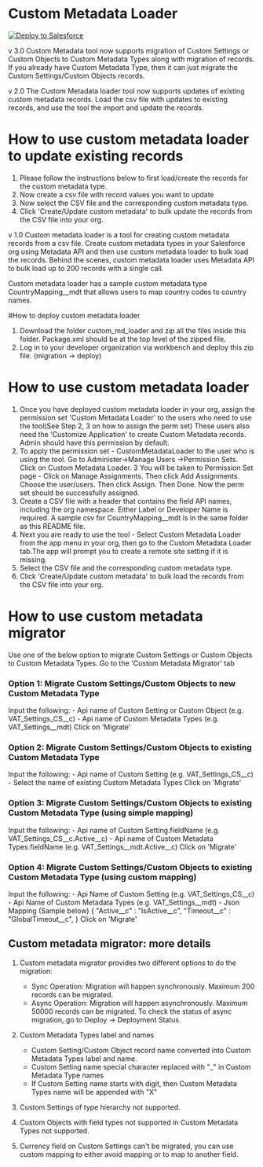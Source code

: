 # Custom Metadata Loader

<a href="https://githubsfdeploy.herokuapp.com">
   <img alt="Deploy to Salesforce"
		 src="https://raw.githubusercontent.com/afawcett/githubsfdeploy/master/deploy.png">
</a>

v 3.0
Custom Metadata tool now supports migration of Custom Settings or Custom Objects to Custom Metadata Types along with migration of records. If you already have Custom Metadata Type, then it can just migrate the Custom Settings/Custom Objects records.

v 2.0
The Custom Metadata loader tool now supports updates of existing custom metadata records. Load the csv file with updates to existing records, and use the tool the import and update the records.
# How to use custom metadata loader to update existing records

1. Please follow the instructions below to first load/create the records for the custom metadata type.
2. Now create a csv file with record values you want to update
2. Now select the CSV file and the corresponding custom metadata type.
5. Click 'Create/Update custom metadata' to bulk update the records from the CSV file into your org.


v 1.0
Custom metadata loader is a tool for creating custom metadata records from a csv file. Create custom metadata types in your Salesforce org using Metadata API and then use custom metadata loader to bulk load the records. Behind the scenes, custom metadata loader uses Metadata API to bulk load up to 200 records with a single call.

Custom metadata loader has a sample custom metadata type CountryMapping__mdt that allows users to map country codes to country names.

#How to deploy custom metadata loader
1. Download the folder custom_md_loader and zip all the files inside this folder. Package.xml should be at the top level of the zipped file.
2. Log in to your developer organization via workbench and deploy this zip file. (migration -> deploy)

# How to use custom metadata loader

1. Once you have deployed custom metadata loader in your org, assign the permission set 'Custom Metadata Loader' to the users who need to use the tool(See Step 2, 3 on how to assign the perm set)
   These users also need the 'Customize Application' to create Custom Metadata records. Admin should have this permission by default.
2. To apply the permission set - CustomMetadataLoader to the user who is using the tool. Go to Administer->Manage Users ->Permission Sets. Click on Custom Metadata Loader.
3  You will be taken to Permission Set page - Click on Manage Assignments. Then click Add Assignments. Choose the user/users. Then click Assign. Then Done. Now the perm set should be successfully assigned.
4. Create a CSV file with a header that contains the field API names, including the org namespace. Either Label or Developer Name is required. A sample csv for CountryMapping__mdt is in the same folder as this README file.
5. Next you are ready to use the tool - Select Custom Metadata Loader from the app menu in your org, then go to the Custom Metadata Loader tab.The app will prompt you to create a remote site setting if it is missing.
6. Select the CSV file and the corresponding custom metadata type.
7. Click 'Create/Update custom metadata' to bulk load the records from the CSV file into your org.

# How to use custom metadata migrator

Use one of the below option to migrate Custom Settings or Custom Objects to Custom Metadata Types. Go to the 'Custom Metadata Migrator' tab

### Option 1: Migrate Custom Settings/Custom Objects to new Custom Metadata Type

Input the following:
	- Api name of Custom Setting or Custom Object (e.g. VAT_Settings_CS__c)
	- Api name of Custom Metadata Types (e.g. VAT_Settings__mdt)
Click on 'Migrate'

### Option 2: Migrate Custom Settings/Custom Objects to existing Custom Metadata Type

Input the following:
	- Api name of Custom Setting (e.g. VAT_Settings_CS__c)
	- Select the name of existing Custom Metadata Types
Click on 'Migrate'

### Option 3: Migrate Custom Settings/Custom Objects to existing Custom Metadata Type (using simple mapping)

Input the following:
	- Api name of Custom Setting.fieldName (e.g. VAT_Settings_CS__c.Active__c)
	- Api name of Custom Metadata Types.fieldName (e.g. VAT_Settings__mdt.Active__c)
Click on 'Migrate'

### Option 4: Migrate Custom Settings/Custom Objects to existing Custom Metadata Type (using custom mapping)

Input the following:
	- Api Name of Custom Setting (e.g. VAT_Settings_CS__c)
	- Api Name of Custom Metadata Types (e.g. VAT_Settings__mdt)
	- Json Mapping (Sample below)
		{
			"Active__c" : "IsActive__c",
			"Timeout__c" : "GlobalTimeout__c",
		}
Click on 'Migrate'

## Custom metadata migrator: more details

1. Custom metadata migrator provides two different options to do the migration:
	- Sync Operation: Migration will happen synchronously. Maximum 200 records can be migrated.
	- Async Operation: Migration will happen asynchronously. Maximum 50000 records can be migrated.
			To check the status of async migration, go to Deploy -> Deployment Status

2. Custom Metadata Types label and names
	- Custom Setting/Custom Object record name converted into Custom Metadata Types label and name.
	- Custom Setting name special character replaced with "_" in Custom Metadata Type names
	- If Custom Setting name starts with digit, then Custom Metadata Types name will be appended with "X"

3. Custom Settings of type hierarchy not supported.

4. Custom Objects with field types not supported in Custom Metadata Types not supported.

5. Currency field on Custom Settings can't be migrated, you can use custom mapping to either avoid mapping or to map to another field.

